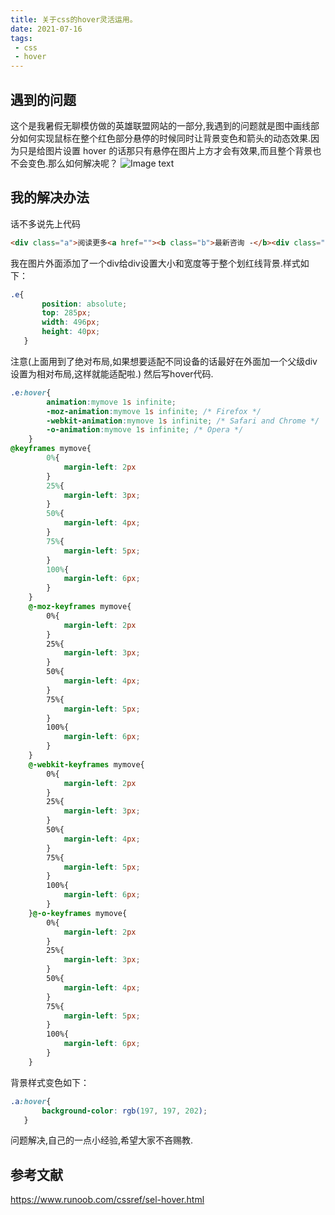 ```yaml
---
title: 关于css的hover灵活运用。
date: 2021-07-16 
tags:
 - css
 - hover
---
```

## 遇到的问题
这个是我暑假无聊模仿做的英雄联盟网站的一部分,我遇到的问题就是图中画线部分如何实现鼠标在整个红色部分悬停的时候同时让背景变色和箭头的动态效果.因为只是给图片设置 hover 的话那只有悬停在图片上方才会有效果,而且整个背景也不会变色.那么如何解决呢？
![Image text](http://101.42.150.127:8081/blog/hover.png)
## 我的解决办法
话不多说先上代码
```html
<div class="a">阅读更多<a href=""><b class="b">最新咨询 -</b><div class="e"><img class="c" src="shujia/jiantou.png" alt=""></div></a></div>
```
我在图片外面添加了一个div给div设置大小和宽度等于整个划红线背景.样式如下：
```css
.e{
       position: absolute;
       top: 285px;
       width: 496px;
       height: 40px;
   }
```
注意(上面用到了绝对布局,如果想要适配不同设备的话最好在外面加一个父级div设置为相对布局,这样就能适配啦.)
然后写hover代码.
```css
.e:hover{
        animation:mymove 1s infinite;
        -moz-animation:mymove 1s infinite; /* Firefox */
        -webkit-animation:mymove 1s infinite; /* Safari and Chrome */
        -o-animation:mymove 1s infinite; /* Opera */
    }
@keyframes mymove{
        0%{
            margin-left: 2px
        }
        25%{
            margin-left: 3px;
        }
        50%{
            margin-left: 4px;
        }
        75%{
            margin-left: 5px;
        }
        100%{
            margin-left: 6px;
        }
    }
    @-moz-keyframes mymove{
        0%{
            margin-left: 2px
        }
        25%{
            margin-left: 3px;
        }
        50%{
            margin-left: 4px;
        }
        75%{
            margin-left: 5px;
        }
        100%{
            margin-left: 6px;
        }
    }
    @-webkit-keyframes mymove{
        0%{
            margin-left: 2px
        }
        25%{
            margin-left: 3px;
        }
        50%{
            margin-left: 4px;
        }
        75%{
            margin-left: 5px;
        }
        100%{
            margin-left: 6px;
        }
    }@-o-keyframes mymove{
        0%{
            margin-left: 2px
        }
        25%{
            margin-left: 3px;
        }
        50%{
            margin-left: 4px;
        }
        75%{
            margin-left: 5px;
        }
        100%{
            margin-left: 6px;
        }
    }
```
背景样式变色如下：
```css
.a:hover{
       background-color: rgb(197, 197, 202);
   }
```
问题解决,自己的一点小经验,希望大家不吝赐教.


## 参考文献

https://www.runoob.com/cssref/sel-hover.html
